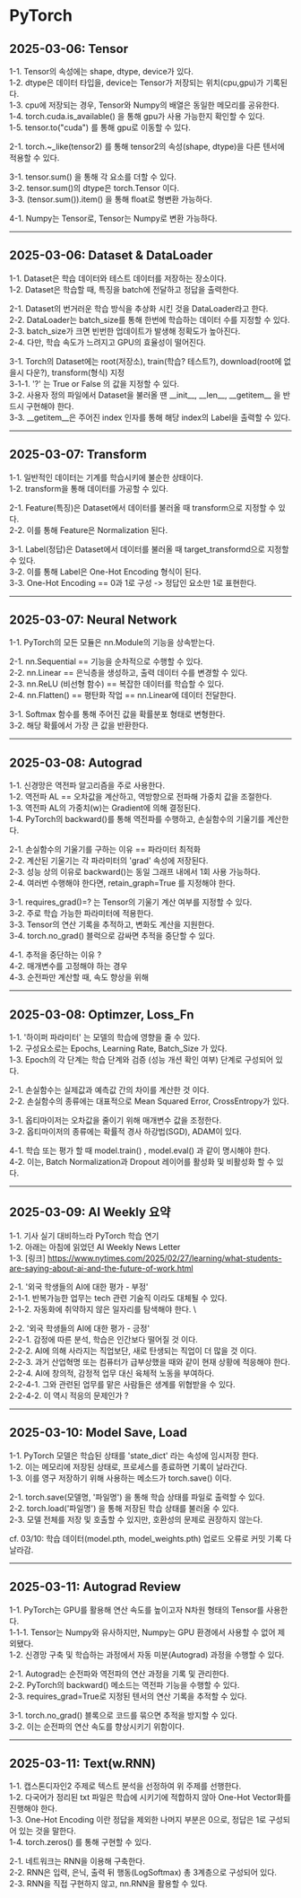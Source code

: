 # PyTorch  

## 2025-03-06: Tensor  ##  
1-1. Tensor의 속성에는 shape, dtype, device가 있다.  
1-2. dtype은 데이터 타입을, device는 Tensor가 저장되는 위치(cpu,gpu)가 기록된다.  
1-3. cpu에 저장되는 경우, Tensor와 Numpy의 배열은 동일한 메모리를 공유한다.  
1-4. torch.cuda.is_available() 을 통해 gpu가 사용 가능한지 확인할 수 있다.  
1-5. tensor.to("cuda") 를 통해 gpu로 이동할 수 있다.  

2-1. torch.~_like(tensor2) 를 통해 tensor2의 속성(shape, dtype)을 다른 텐서에 적용할 수 있다.  

3-1. tensor.sum() 을 통해 각 요소를 더할 수 있다.  
3-2. tensor.sum()의 dtype은 torch.Tensor 이다.  
3-3. (tensor.sum()).item() 을 통해 float로 형변환 가능하다.  

4-1. Numpy는 Tensor로, Tensor는 Numpy로 변환 가능하다.  

----

## 2025-03-06: Dataset & DataLoader  ##  
1-1. Dataset은 학습 데이터와 테스트 데이터를 저장하는 장소이다.  
1-2. Dataset은 학습할 때, 특징을 batch에 전달하고 정답을 출력한다.  

2-1. Dataset의 번거러운 학습 방식을 추상화 시킨 것을 DataLoader라고 한다.  
2-2. DataLoader는 batch_size를 통해 한번에 학습하는 데이터 수를 지정할 수 있다.  
2-3. batch_size가 크면 빈번한 업데이트가 발생해 정확도가 높아진다.  
2-4. 다만, 학습 속도가 느려지고 GPU의 효율성이 떨어진다.  

3-1. Torch의 Dataset에는 root(저장소), train(학습? 테스트?), download(root에 없을시 다운?), transform(형식) 지정  
3-1-1. '?' 는 True or False 의 값을 지정할 수 있다.  
3-2. 사용자 정의 파일에서 Dataset을 불러올 땐 \_\_init\_\_, \_\_len\_\_, \_\_getitem\_\_ 을 반드시 구현해야 한다.  
3-3. __getitem__은 주어진 index 인자를 통해 해당 index의 Label을 출력할 수 있다.  

----

## 2025-03-07: Transform ##  
1-1. 일반적인 데이터는 기계를 학습시키에 불순한 상태이다.  
1-2. transform을 통해 데이터를 가공할 수 있다.  

2-1. Feature(특징)은 Dataset에서 데이터를 불러올 때 transform으로 지정할 수 있다.  
2-2. 이를 통해 Feature은 Normalization 된다.  

3-1. Label(정답)은 Dataset에서 데이터를 불러올 때 target_transformd으로 지정할 수 있다.  
3-2. 이를 통해 Label은 One-Hot Encoding 형식이 된다.  
3-3. One-Hot Encoding == 0과 1로 구성 -> 정답인 요소만 1로 표현한다.  

----

## 2025-03-07: Neural Network ##  
1-1. PyTorch의 모든 모듈은 nn.Module의 기능을 상속받는다.  

2-1. nn.Sequential == 기능을 순차적으로 수행할 수 있다.  
2-2. nn.Linear == 은닉층을 생성하고, 출력 데이터 수를 변경할 수 있다.  
2-3. nn.ReLU (비선형 함수) == 복잡한 데이터를 학습할 수 있다.  
2-4. nn.Flatten() == 평탄화 작업 == nn.Linear에 데이터 전달한다.  

3-1. Softmax 함수를 통해 주어진 값을 확률분포 형태로 변형한다.  
3-2. 해당 확률에서 가장 큰 값을 반환한다.  

----

## 2025-03-08: Autograd ##  
1-1. 신경망은 역전파 알고리즘을 주로 사용한다.  
1-2. 역전파 AL == 오차값을 계산하고, 역방향으로 전파해 가중치 값을 조절한다.  
1-3. 역전파 AL의 가중치(w)는 Gradient에 의해 결정된다.  
1-4. PyTorch의 backward()를 통해 역전파를 수행하고, 손실함수의 기울기를 계산한다.  

2-1. 손실함수의 기울기를 구하는 이유 == 파라미터 최적화  
2-2. 계산된 기울기는 각 파라미터의 'grad' 속성에 저장된다.  
2-3. 성능 상의 이유로 backward()는 동일 그래프 내에서 1회 사용 가능하다.  
2-4. 여러번 수행해야 한다면, retain_graph=True 를 지정해야 한다.  

3-1. requires_grad()=? 는 Tensor의 기울기 계산 여부를 지정할 수 있다.  
3-2. 주로 학습 가능한 파라미터에 적용한다.  
3-3. Tensor의 연산 기록을 추적하고, 변화도 계산을 지원한다.  
3-4. torch.no_grad() 블럭으로 감싸면 추적을 중단할 수 있다.  

4-1. 추적을 중단하는 이유 ?  
4-2. 매개변수를 고정해야 하는 경우  
4-3. 순전파만 계산할 때, 속도 향상을 위해  

----

## 2025-03-08: Optimzer, Loss_Fn ##  
1-1. '하이퍼 파라미터' 는 모델의 학습에 영향을 줄 수 있다.  
1-2. 구성요소로는 Epochs, Learning Rate, Batch_Size 가 있다.  
1-3. Epoch의 각 단계는 학습 단계와 검증 (성능 개션 확인 여부) 단계로 구성되어 있다.  

2-1. 손실함수는 실제값과 예측값 간의 차이를 계산한 것 이다.  
2-2. 손실함수의 종류에는 대표적으로 Mean Squared Error, CrossEntropy가 있다.  

3-1. 옵티마이저는 오차값을 줄이기 위해 매개변수 값을 조정한다.  
3-2. 옵티마이저의 종류에는 확률적 경사 하강법(SGD), ADAM이 있다.  

4-1. 학습 또는 평가 할 때 model.train() , model.eval() 과 같이 명시해야 한다.  
4-2. 이는, Batch Normalization과 Dropout 레이어를 활성화 및 비활성화 할 수 있다.  

----

## 2025-03-09: AI Weekly 요약 ##  
1-1. 기사 실기 대비하느라 PyTorch 학습 연기 \
1-2. 아래는 아침에 읽었던 AI Weekly News Letter \
1-3. [링크] https://www.nytimes.com/2025/02/27/learning/what-students-are-saying-about-ai-and-the-future-of-work.html

2-1. '외국 학생들의 AI에 대한 평가 - 부정' \
2-1-1. 반복가능한 업무는 tech 관련 기술직 이라도 대체될 수 있다. \
2-1-2. 자동화에 취약하지 않은 일자리를 탐색해야 한다. \

2-2. '외국 학생들의 AI에 대한 평가 - 긍정' \
2-2-1. 감정에 따른 분석, 학습은 인간보다 떨어질 것 이다. \
2-2-2. AI에 의해 사라지는 직업보단, 새로 탄생되는 직업이 더 많을 것 이다. \
2-2-3. 과거 산업혁명 또는 컴퓨터가 급부상했을 때와 같이 현재 상황에 적응해야 한다. \
2-2-4. AI에 창의적, 감정적 업무 대신 육체적 노동을 부여하다. \
2-2-4-1. 그와 관련된 업무를 맡은 사람들은 생계를 위협받을 수 있다. \
2-2-4-2. 이 역시 적응의 문제인가 ? 

----

## 2025-03-10: Model Save, Load ##
1-1. PyTorch 모델은 학습된 상태를 'state_dict' 라는 속성에 임시저장 한다. \
1-2. 이는 메모리에 저장된 상태로, 프로세스를 종료하면 기록이 날라간다. \
1-3. 이를 영구 저장하기 위해 사용하는 메소드가 torch.save() 이다.

2-1. torch.save(모델명, '파일명') 을 통해 학습 상태를 파일로 출력할 수 있다. \
2-2. torch.load('파일명') 을 통해 저장된 학습 상태를 불러올 수 있다. \
2-3. 모델 전체를 저장 및 호출할 수 있지만, 호환성의 문제로 권장하지 않는다. 

cf. 03/10: 학습 데이터(model.pth, model_weights.pth) 업로드 오류로 커밋 기록 다 날라감. 

----

## 2025-03-11: Autograd Review ##
1-1. PyTorch는 GPU를 활용해 연산 속도를 높이고자 N차원 형태의 Tensor를 사용한다. \
1-1-1. Tensor는 Numpy와 유사하지만, Numpy는 GPU 환경에서 사용할 수 없어 제외됐다. \
1-2. 신경망 구축 및 학습하는 과정에서 자동 미분(Autograd) 과정을 수행할 수 있다.

2-1. Autograd는 순전파와 역전파의 연산 과정을 기록 및 관리한다. \
2-2. PyTorch의 backward() 메소드는 역전파 기능을 수행할 수 있다. \
2-3. requires_grad=True로 지정된 텐서의 연산 기록을 추적할 수 있다.

3-1. torch.no_grad() 블록으로 코드를 묶으면 추적을 방지할 수 있다. \
3-2. 이는 순전파의 연산 속도를 향상시키기 위함이다. 

----

## 2025-03-11: Text(w.RNN) ##
1-1. 캡스톤디자인2 주제로 텍스트 분석을 선정하여 위 주제를 선행한다. \
1-2. 다국어가 정리된 txt 파일은 학습에 시키기에 적합하지 않아 One-Hot Vector화를 진행해야 한다. \
1-3. One-Hot Encoding 이란 정답을 제외한 나머지 부분은 0으로, 정답은 1로 구성되어 있는 것을 말한다. \
1-4. torch.zeros() 를 통해 구현할 수 있다. 

2-1. 네트워크는 RNN을 이용해 구축한다. \
2-2. RNN은 입력, 은닉, 출력 뒤 행동(LogSoftmax) 총 3계층으로 구성되어 있다. \
2-3. RNN을 직접 구현하지 않고, nn.RNN을 활용할 수 있다. 